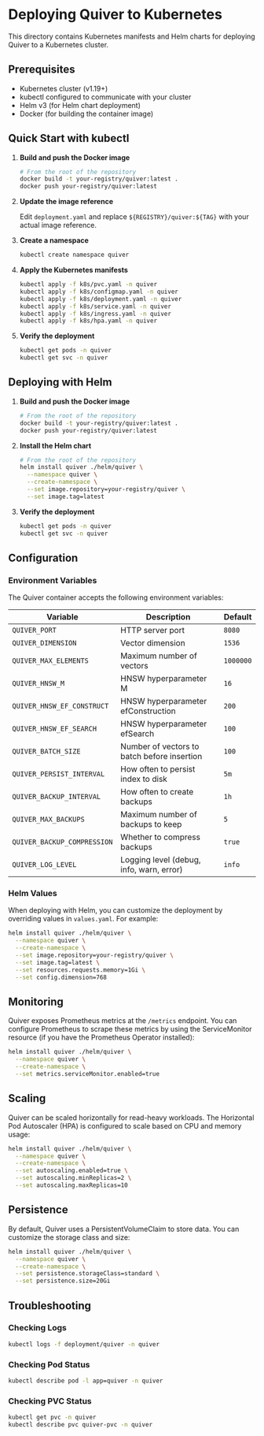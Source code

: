 # Deploying Quiver to Kubernetes

This directory contains Kubernetes manifests and Helm charts for deploying Quiver to a Kubernetes cluster.

## Prerequisites

- Kubernetes cluster (v1.19+)
- kubectl configured to communicate with your cluster
- Helm v3 (for Helm chart deployment)
- Docker (for building the container image)

## Quick Start with kubectl

1. **Build and push the Docker image**

   ```bash
   # From the root of the repository
   docker build -t your-registry/quiver:latest .
   docker push your-registry/quiver:latest
   ```

2. **Update the image reference**

   Edit `deployment.yaml` and replace `${REGISTRY}/quiver:${TAG}` with your actual image reference.

3. **Create a namespace**

   ```bash
   kubectl create namespace quiver
   ```

4. **Apply the Kubernetes manifests**

   ```bash
   kubectl apply -f k8s/pvc.yaml -n quiver
   kubectl apply -f k8s/configmap.yaml -n quiver
   kubectl apply -f k8s/deployment.yaml -n quiver
   kubectl apply -f k8s/service.yaml -n quiver
   kubectl apply -f k8s/ingress.yaml -n quiver
   kubectl apply -f k8s/hpa.yaml -n quiver
   ```

5. **Verify the deployment**

   ```bash
   kubectl get pods -n quiver
   kubectl get svc -n quiver
   ```

## Deploying with Helm

1. **Build and push the Docker image**

   ```bash
   # From the root of the repository
   docker build -t your-registry/quiver:latest .
   docker push your-registry/quiver:latest
   ```

2. **Install the Helm chart**

   ```bash
   # From the root of the repository
   helm install quiver ./helm/quiver \
     --namespace quiver \
     --create-namespace \
     --set image.repository=your-registry/quiver \
     --set image.tag=latest
   ```

3. **Verify the deployment**

   ```bash
   kubectl get pods -n quiver
   kubectl get svc -n quiver
   ```

## Configuration

### Environment Variables

The Quiver container accepts the following environment variables:

| Variable | Description | Default |
|----------|-------------|---------|
| `QUIVER_PORT` | HTTP server port | `8080` |
| `QUIVER_DIMENSION` | Vector dimension | `1536` |
| `QUIVER_MAX_ELEMENTS` | Maximum number of vectors | `1000000` |
| `QUIVER_HNSW_M` | HNSW hyperparameter M | `16` |
| `QUIVER_HNSW_EF_CONSTRUCT` | HNSW hyperparameter efConstruction | `200` |
| `QUIVER_HNSW_EF_SEARCH` | HNSW hyperparameter efSearch | `100` |
| `QUIVER_BATCH_SIZE` | Number of vectors to batch before insertion | `100` |
| `QUIVER_PERSIST_INTERVAL` | How often to persist index to disk | `5m` |
| `QUIVER_BACKUP_INTERVAL` | How often to create backups | `1h` |
| `QUIVER_MAX_BACKUPS` | Maximum number of backups to keep | `5` |
| `QUIVER_BACKUP_COMPRESSION` | Whether to compress backups | `true` |
| `QUIVER_LOG_LEVEL` | Logging level (debug, info, warn, error) | `info` |

### Helm Values

When deploying with Helm, you can customize the deployment by overriding values in `values.yaml`. For example:

```bash
helm install quiver ./helm/quiver \
  --namespace quiver \
  --create-namespace \
  --set image.repository=your-registry/quiver \
  --set image.tag=latest \
  --set resources.requests.memory=1Gi \
  --set config.dimension=768
```

## Monitoring

Quiver exposes Prometheus metrics at the `/metrics` endpoint. You can configure Prometheus to scrape these metrics by using the ServiceMonitor resource (if you have the Prometheus Operator installed):

```bash
helm install quiver ./helm/quiver \
  --namespace quiver \
  --create-namespace \
  --set metrics.serviceMonitor.enabled=true
```

## Scaling

Quiver can be scaled horizontally for read-heavy workloads. The Horizontal Pod Autoscaler (HPA) is configured to scale based on CPU and memory usage:

```bash
helm install quiver ./helm/quiver \
  --namespace quiver \
  --create-namespace \
  --set autoscaling.enabled=true \
  --set autoscaling.minReplicas=2 \
  --set autoscaling.maxReplicas=10
```

## Persistence

By default, Quiver uses a PersistentVolumeClaim to store data. You can customize the storage class and size:

```bash
helm install quiver ./helm/quiver \
  --namespace quiver \
  --create-namespace \
  --set persistence.storageClass=standard \
  --set persistence.size=20Gi
```

## Troubleshooting

### Checking Logs

```bash
kubectl logs -f deployment/quiver -n quiver
```

### Checking Pod Status

```bash
kubectl describe pod -l app=quiver -n quiver
```

### Checking PVC Status

```bash
kubectl get pvc -n quiver
kubectl describe pvc quiver-pvc -n quiver
```
